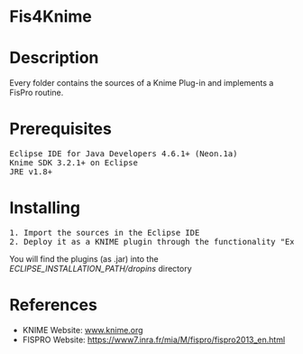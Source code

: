 # Fis4Knime

# Description
Every folder contains the sources of a Knime Plug-in and implements a FisPro routine.

# Prerequisites
<pre>
Eclipse IDE for Java Developers 4.6.1+ (Neon.1a)
Knime SDK 3.2.1+ on Eclipse
JRE v1.8+
</pre>

# Installing
<pre>
1. Import the sources in the Eclipse IDE
2. Deploy it as a KNIME plugin through the functionality "Export deployable plugins and fragments" in the Eclipse environment
</pre>
You will find the plugins (as .jar) into the *ECLIPSE_INSTALLATION_PATH/dropins* directory

# References
* KNIME Website: <a href="www.knime.org">www.knime.org</a>
* FISPRO Website: <a href="https://www7.inra.fr/mia/M/fispro/fispro2013_en.html">https://www7.inra.fr/mia/M/fispro/fispro2013_en.html</a>
